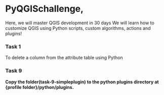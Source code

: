 # PyQGISchallenge,
Here, we will master QGIS development in 30 days
We will learn how to customize QGIS using Python scripts, custom algorithms, actions and plugins!

### Task 1
To delete a column from the attribute table using Python

### Task 9
**Copy the folder(task-9-simpleplugin) to the python plugins directory at {profile folder}/python/plugins.**
